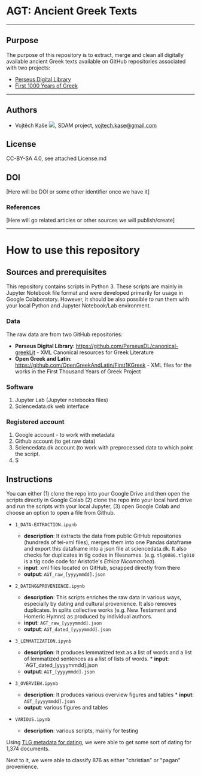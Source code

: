 # AGT: Ancient Greek Texts
---

## Purpose
The purpose of this repository is to extract, merge and clean all digitally available ancient Greek texts available on GitHub repositories associated with two projects:
* [Perseus Digital Library](https://github.com/PerseusDL/canonical-greekLit)
* [First 1000 Years of Greek](https://github.com/OpenGreekAndLatin/First1KGreek)

---
## Authors
* Vojtěch Kaše [![](https://orcid.org/sites/default/files/images/orcid_16x16.png)]([0000-0002-6601-1605](https://www.google.com/url?q=http://orcid.org/0000-0002-6601-1605&sa=D&ust=1588773325679000)), SDAM project, vojtech.kase@gmail.com


## License
CC-BY-SA 4.0, see attached License.md

## DOI
[Here will be DOI or some other identifier once we have it]

### References
[Here will go related articles or other sources we will publish/create]

---
# How to use this repository

## Sources and prerequisites
This repository contains scripts in Python 3. These scripts are mainly in  Jupyter Notebook file format and were developed primarily for usage in Google Colaboratory. However, it should be also possible to run them with your local Python and Jupyter Notebook/Lab environment. 

### Data
The raw data are from two GitHub repositories:
* **Perseus Digital Library**:  https://github.com/PerseusDL/canonical-greekLit - XML Canonical resources for Greek Literature
* **Open Greek and Latin**: https://github.com/OpenGreekAndLatin/First1KGreek - XML files for the works in the First Thousand Years of Greek Project

### Software
1. Jupyter Lab (Jupyter notebooks files)
1. Sciencedata.dk web interface

### Registered account
1. Google account - to work with metadata
2. Github account (to get raw data)
3. Sciencedata.dk account (to work with preprocessed data to which point the script.
4. S

## Instructions 

You can either (1) clone the repo into your Google Drive and then open the scripts directly in Google Colab (2) clone the repo into your local hard drive and run the scripts with your local Jupyter, (3) open Google Colab and choose an option to open a file from Github.

* `1_DATA-EXTRACTION.ipynb` 
	* **description**: It extracts the data from public GitHub repositories (hundreds of tei-xml files), merges them into one Pandas dataframe and export this dataframe into a json file at sciencedata.dk. It also checks for duplicates in tlg codes in filesnames.  (e.g. `tlg0086.tlg010` is a tlg code  code for Aristotle's *Ethica Nicomachea*).
	* **input**:  xml files located on GitHub, scrapped directly from there
	* **output**: `AGT_raw_[yyyymmdd].json`
    

* `2_DATING&PROVENIENCE.ipynb` 
	* **description**:  This scripts enriches the raw data in various ways, especially by dating and cultural provenience. It also removes duplicates. In splits collective works (e.g. New Testament and Homeric Hymns) as produced by individual authors.
	* **input**: `AGT_raw_[yyyymmdd].json`
	* **output**:  `AGT_dated_[yyyymmdd].json`
  
  
  
* `3_LEMMATIZATION.ipynb` 
	* **description**: It produces lemmatized text as a list of words and a list of lemmatized sentences as a list of lists of words.
    * **input**: `AGT_dated_[yyyymmdd].json
    * **output**: `AGT_[yyyymmdd].json`
    
* `3_OVERVIEW.ipynb` 
	* **description**: It produces various overview figures and tables
    * **input**: `AGT_[yyyymmdd].json`
    * **output**: various figures and tables
 
* `VARIOUS.ipynb` 
	* **description**:  various scripts, mainly for testing


Using [TLG metadata for dating](https://raw.githubusercontent.com/cltk/cltk/master/cltk/corpus/greek/tlg/author_date.py), we were able to get some sort of dating for 1,374 documents.

Next to it, we were able to classify 876 as either "christian" or "pagan" provenience. 
